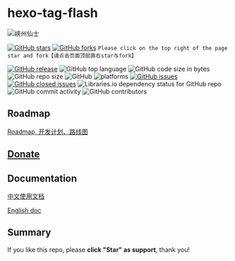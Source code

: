 # hexo-tag-flash
![峡州仙士](https://cdn.jsdelivr.net/gh/cjh0613/blog/images/icons/CJHicon.jpg)

[![GitHub stars](https://img.shields.io/github/stars/cjh0613/hexo-tag-flash.svg?style=social)](https://github.com/cjh0613/hexo-tag-flash/stargazers)     [![GitHub forks](https://img.shields.io/github/forks/cjh0613/hexo-tag-flash.svg?style=social)](https://github.com/cjh0613/hexo-tag-flash/network/members)  `Please click on the top right of the page star and fork【请点击页面顶部靠右star与fork】`

[![GitHub release](https://img.shields.io/github/release/cjh0613/hexo-tag-flash.svg?label=%E7%89%88%E6%9C%AC)](https://github.com/cjh0613/hexo-tag-flash/releases/tag/)   ![GitHub top language](https://img.shields.io/github/languages/top/cjh0613/hexo-tag-flash.svg)  ![GitHub code size in bytes](https://img.shields.io/github/languages/code-size/cjh0613/hexo-tag-flash.svg)  ![GitHub repo size](https://img.shields.io/github/repo-size/cjh0613/hexo-tag-flash.svg) ![GitHub](https://img.shields.io/github/license/cjh0613/hexo-tag-flash.svg) ![platforms](https://img.shields.io/badge/platform-win32%20%7C%20win64%20%7C%20linux%20%7C%20osx-brightgreen.svg)     [![GitHub issues](https://img.shields.io/github/issues/cjh0613/hexo-tag-flash.svg)](https://github.com/cjh0613/hexo-tag-flash/issues)  [![GitHub closed issues](https://img.shields.io/github/issues-closed/cjh0613/hexo-tag-flash.svg)](https://github.com/cjh0613/hexo-tag-flash/issues?q=is%3Aissue+is%3Aclosed) ![Libraries.io dependency status for GitHub repo](https://img.shields.io/librariesio/github/cjh0613/hexo-tag-flash.svg)   ![GitHub commit activity](https://img.shields.io/github/commit-activity/m/cjh0613/hexo-tag-flash.svg)  ![GitHub contributors](https://img.shields.io/github/contributors/cjh0613/hexo-tag-flash.svg)

## Roadmap
[Roadmap, 开发计划、路线图](https://github.com/cjh0613/hexo-tag-flash/projects/1) 

## [Donate](https://cjh0613.github.io/index.html) 

## Documentation
[中文使用文档]()

[English doc]()

## Summary


If you like this repo, please **click "Star" as support**, thank you!
